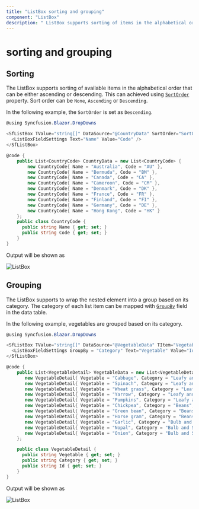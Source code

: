 ```yaml
---
title: "ListBox sorting and grouping"
component: "ListBox"
description: " ListBox supports sorting of items in the alphabetical order and group items based on its category."
---
```


# sorting and grouping

## Sorting

The ListBox supports sorting of available items in the alphabetical order that can be either ascending or descending. This can achieved using
[`SortOrder`](https://help.syncfusion.com/cr/blazor/Syncfusion.Blazor.DropDowns.SfListBox-2.html) property. Sort order can be `None`, `Ascending` or `Descending`.

In the following example, the `SortOrder` is set as `Descending`.

```csharp
@using Syncfusion.Blazor.DropDowns

<SfListBox TValue="string[]" DataSource="@CountryData" SortOrder="SortOrder.Descending" TItem="CountryCode">
  <ListBoxFieldSettings Text="Name" Value="Code" />
</SfListBox>

@code {
    public List<CountryCode> CountryData = new List<CountryCode> {
        new CountryCode{ Name = "Australia", Code = "AU" },
        new CountryCode{ Name = "Bermuda", Code = "BM" },
        new CountryCode{ Name = "Canada", Code = "CA" },
        new CountryCode{ Name = "Cameroon", Code = "CM" },
        new CountryCode{ Name = "Denmark", Code = "DK" },
        new CountryCode{ Name = "France", Code = "FR" },
        new CountryCode{ Name = "Finland", Code = "FI" },
        new CountryCode{ Name = "Germany", Code = "DE" },
        new CountryCode{ Name = "Hong Kong", Code = "HK" }
    };
    public class CountryCode {
      public string Name { get; set; }
      public string Code { get; set; }
    }
}

```

Output will be shown as

![ListBox](images/sorting.png)

## Grouping

The ListBox supports to wrap the nested element into a group based on its category. The category of each list item can be mapped with
[`GroupBy`](https://help.syncfusion.com/cr/blazor/Syncfusion.Blazor.DropDowns.ListBoxFieldSettings.html#Syncfusion_Blazor_DropDowns_ListBoxFieldSettings_GroupBy) field in the data table.

In the following example, vegetables are grouped based on its category.

```csharp
@using Syncfusion.Blazor.DropDowns

<SfListBox TValue="string[]" DataSource="@VegetableData" TItem="VegetableDetail">
  <ListBoxFieldSettings GroupBy = "Category" Text="Vegetable" Value="Id" />
</SfListBox>

@code {
    public List<VegetableDetail> VegetableData = new List<VegetableDetail> {
       new VegetableDetail{ Vegetable = "Cabbage", Category = "Leafy and Salad", Id = "item1" },
       new VegetableDetail{ Vegetable = "Spinach", Category = "Leafy and Salad", Id = "item2" },
       new VegetableDetail{ Vegetable = "Wheat grass", Category = "Leafy and Salad", Id = "item3" },
       new VegetableDetail{ Vegetable = "Yarrow", Category = "Leafy and Salad", Id = "item4" },
       new VegetableDetail{ Vegetable = "Pumpkins", Category = "Leafy and Salad", Id = "item5" },
       new VegetableDetail{ Vegetable = "Chickpea", Category = "Beans", Id = "item6" },
       new VegetableDetail{ Vegetable = "Green bean", Category = "Beans", Id = "item7" },
       new VegetableDetail{ Vegetable = "Horse gram", Category = "Beans", Id = "item8" },
       new VegetableDetail{ Vegetable = "Garlic", Category = "Bulb and Stem", Id = "item9" },
       new VegetableDetail{ Vegetable = "Nopal", Category = "Bulb and Stem", Id = "item10" },
       new VegetableDetail{ Vegetable = "Onion", Category = "Bulb and Stem", Id = "item11" }
    };

    public class VegetableDetail {
      public string Vegetable { get; set; }
      public string Category { get; set; }
      public string Id { get; set; }
    }
}
```

Output will be shown as

![ListBox](images/grouping.png)